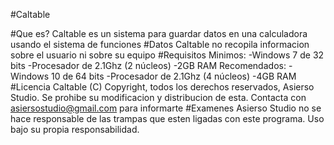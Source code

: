 #Caltable

#Que es?
Caltable es un sistema para guardar datos en una calculadora usando el sistema de funciones
#Datos
Caltable no recopila informacion sobre el usuario ni sobre su equipo
#Requisitos
Minimos:
-Windows 7 de 32 bits
-Procesador de 2.1Ghz (2 núcleos)
-2GB RAM
Recomendados:
-Windows 10 de 64 bits
-Procesador de 2.1Ghz (4 núcleos)
-4GB RAM
#Licencia
Caltable (C) Copyright, todos los derechos reservados, Asierso Studio.
Se prohibe su modificacion y distribucion de esta. Contacta con asiersostudio@gmail.com para informarte
#Examenes
Asierso Studio no se hace responsable de las trampas que esten ligadas con este programa. Uso bajo su propia responsabilidad.
